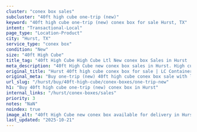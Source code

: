 ```yaml
---
cluster: "conex box sales"
subcluster: "40ft high cube one-trip (new)"
keyword: "40ft high cube one-trip (new) conex box for sale Hurst, TX"
intent: "Transactional-Local"
page_type: "Location-Product"
city: "Hurst, TX"
service_type: "conex box"
condition: "New"
size: "40ft High Cube"
title_tag: "40ft High Cube High Cube Ltl New conex box Sales in Hurst | LC Container"
meta_description: "40ft High Cube new conex box sales in Hurst. High cube containers with extra height. Fast delivery, competitive pricing. Serving conex boxes area. Quote ID: 1A2. Call (214) 524-4168 for your free quote today."
original_title: "Hurst 40ft high cube conex box for sale | LC Container"
original_meta: "Buy one-trip (new) 40ft high cube conex box sale with local delivery in Hurst, TX. LC Container — local Since 2003. Request a fast quote today."
url_slug: "/hurst/buy/40ft-high-cube/conex-boxes/one-trip-new"
h1: "Buy 40ft high cube one-trip (new) conex box in Hurst"
internal_links: "/hurst/conex-boxes/sales"
priority: 3
notes: "NaN"
noindex: true
image_alt: "40ft High Cube new conex box available for delivery in Hurst"
last_updated: "2025-10-21"
---
```


<!-- TODO: Add unique city/inventory copy, images, and internal links here. -->
